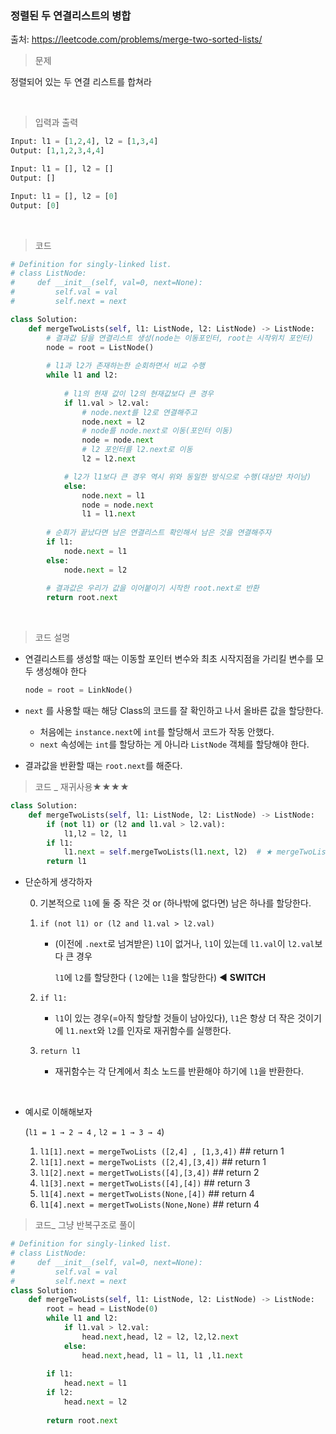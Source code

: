 ### 정렬된 두 연결리스트의 병합

출처: https://leetcode.com/problems/merge-two-sorted-lists/    



> 문제

정렬되어 있는 두 연결 리스트를 합쳐라

​       

> 입력과 출력

```python
Input: l1 = [1,2,4], l2 = [1,3,4]
Output: [1,1,2,3,4,4]
```

```python
Input: l1 = [], l2 = []
Output: []
```

```python
Input: l1 = [], l2 = [0]
Output: [0]
```

​    



> 코드

```python
# Definition for singly-linked list.
# class ListNode:
#     def __init__(self, val=0, next=None):
#         self.val = val
#         self.next = next

class Solution:
    def mergeTwoLists(self, l1: ListNode, l2: ListNode) -> ListNode:
        # 결과값 담을 연결리스트 생성(node는 이동포인터, root는 시작위치 포인터)
        node = root = ListNode()
        
        # l1과 l2가 존재하는한 순회하면서 비교 수행
        while l1 and l2:
            
            # l1의 현재 값이 l2의 현재값보다 큰 경우
            if l1.val > l2.val:
                # node.next를 l2로 연결해주고
                node.next = l2
                # node를 node.next로 이동(포인터 이동)
                node = node.next
                # l2 포인터를 l2.next로 이동
                l2 = l2.next

            # l2가 l1보다 큰 경우 역시 위와 동일한 방식으로 수행(대상만 차이남)
            else:
                node.next = l1
                node = node.next
                l1 = l1.next
        
        # 순회가 끝났다면 남은 연결리스트 확인해서 남은 것을 연결해주자
        if l1:
            node.next = l1
        else:
            node.next = l2
        
        # 결과값은 우리가 값을 이어붙이기 시작한 root.next로 반환
        return root.next       
```

​     

> 코드 설명

* 연결리스트를 생성할 때는 이동할 포인터 변수와 최초 시작지점을 가리킬 변수를 모두 생성해야 한다

  ```python
  node = root = LinkNode()
  ```

* `next` 를 사용할 때는 해당 Class의 코드를 잘 확인하고 나서 올바른 값을 할당한다.

  * 처음에는 `instance.next`에 `int`를 할당해서 코드가 작동 안했다.
  * `next` 속성에는 `int`를 할당하는 게 아니라 `ListNode` 객체를 할당해야 한다. 

* 결과값을 반환할 때는 `root.next`를 해준다.     



> 코드 _ 재귀사용★★★★

```python
class Solution:
    def mergeTwoLists(self, l1: ListNode, l2: ListNode) -> ListNode:
        if (not l1) or (l2 and l1.val > l2.val):
            l1,l2 = l2, l1
        if l1:
            l1.next = self.mergeTwoLists(l1.next, l2)  # ★ mergeTwoLists는 instance함수이기에 self를 꼭 써준다.
        return l1
```

* 단순하게 생각하자

  0. 기본적으로 `l1`에 둘 중 작은 것 or (하나밖에 없다면) 남은 하나를 할당한다. 

  1. `if (not l1) or (l2 and l1.val > l2.val)`

     * (이전에 `.next`로 넘겨받은) `l1`이 없거나, `l1`이 있는데 `l1.val`이 `l2.val`보다 큰 경우

       `l1`에 `l2`를 할당한다 ( `l2`에는 `l1`을 할당한다)  ◀ **SWITCH**

  2. `if l1:`
     * `l1`이 있는 경우(=아직 할당할 것들이 남아있다), `l1`은 항상 더 작은 것이기에 `l1.next`와 `l2`를 
       인자로 재귀함수를 실행한다.
  3. `return l1`
     
     * 재귀함수는 각 단계에서 최소 노드를 반환해야 하기에 `l1`을 반환한다.

​    

* 예시로 이해해보자

  (`l1 = 1 → 2 → 4`  ,  `l2 = 1 → 3 → 4`)

  1. `l1[1].next = mergeTwoLists ([2,4] , [1,3,4])`  ## return 1
  2. `l1[1].next = mergeTwoLists ([2,4],[3,4])`          ## return 1
  3. `l1[2].next = mergetTwoLists([4],[3,4])`              ## return 2
  4. `l1[3].next = mergetTwoLists([4],[4])`                  ## return 3
  5. `l1[4].next = mergetTwoLists(None,[4])`               ## return 4
  6. `l1[4].next = mergetTwoLists(None,None)`             ## return 4




> 코드_ 그냥 반복구조로 풀이

```python
# Definition for singly-linked list.
# class ListNode:
#     def __init__(self, val=0, next=None):
#         self.val = val
#         self.next = next
class Solution:
    def mergeTwoLists(self, l1: ListNode, l2: ListNode) -> ListNode:
        root = head = ListNode(0)
        while l1 and l2:
            if l1.val > l2.val:
                head.next,head, l2 = l2, l2,l2.next
            else:
                head.next,head, l1 = l1, l1 ,l1.next
        
        if l1:
            head.next = l1
        if l2:
            head.next = l2
    
        return root.next
```

